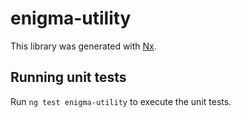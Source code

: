 # enigma-utility

This library was generated with [Nx](https://nx.dev).

## Running unit tests

Run `ng test enigma-utility` to execute the unit tests.
